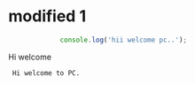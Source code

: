 # modified 1

 ```javascript
              console.log('hii welcome pc..');
  ```

 Hi welcome 
<div id="editor" style="height: 200px; width: 300px">
       
     Hi welcome to PC.  
    
 </div>
